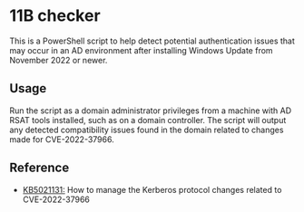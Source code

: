 # 11B checker
This is a PowerShell script to help detect potential authentication issues that may occur in an AD environment after installing Windows Update from November 2022 or newer. 

## Usage
Run the script as a domain administrator privileges from a machine with AD RSAT tools installed, such as on a domain controller. The script will output any detected compatibility issues found in the domain related to changes made for CVE-2022-37966.

## Reference
* [KB5021131:](https://support.microsoft.com/en-us/topic/kb5021131-how-to-manage-the-kerberos-protocol-changes-related-to-cve-2022-37966-fd837ac3-cdec-4e76-a6ec-86e67501407d) How to manage the Kerberos protocol changes related to CVE-2022-37966
